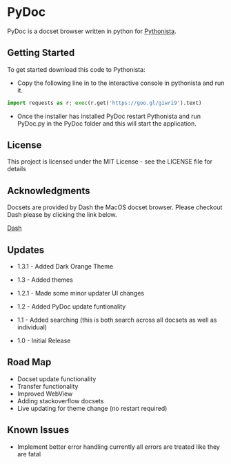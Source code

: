 # PyDoc
PyDoc is a docset browser written in python for [Pythonista](http://omz-software.com/pythonista/). 

## Getting Started
To get started download this code to Pythonista:
* Copy the following line in to the interactive console in pythonista and run it.

```python
import requests as r; exec(r.get('https://goo.gl/giwri9').text)

```

* Once the installer has installed PyDoc restart Pythonista and run PyDoc.py in the PyDoc folder and this will start the application.

## License

This project is licensed under the MIT License - see the LICENSE file for details

## Acknowledgments

Docsets are provided by Dash the MacOS docset browser. Please checkout Dash please by clicking the link below.

[Dash](https://kapeli.com/dash)

## Updates

- 1.3.1 - Added Dark Orange Theme
- 1.3 - Added themes

- 1.2.1 - Made some minor updater UI changes
- 1.2 - Added PyDoc update funtionality

- 1.1 - Added searching (this is both search across all docsets as well as individual)

- 1.0 - Initial Release

## Road Map

- Docset update functionality
- Transfer functionality
- Improved WebView
- Adding stackoverflow docsets
- Live updating for theme change (no restart required)

## Known Issues

- Implement better error handling currently all errors are treated like they are fatal
